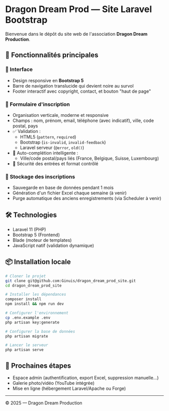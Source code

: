# Dragon Dream Prod — Site Laravel Bootstrap

Bienvenue dans le dépôt du site web de l'association **Dragon Dream Production**.

## 🚀 Fonctionnalités principales

### 🎨 Interface
- Design responsive en **Bootstrap 5**
- Barre de navigation translucide qui devient noire au survol
- Footer interactif avec copyright, contact, et bouton "haut de page"

### 📝 Formulaire d'inscription
- Organisation verticale, moderne et responsive
- Champs : nom, prénom, email, téléphone (avec indicatif), ville, code postal, pays
- ✅ Validation :
  - HTML5 (`pattern`, `required`)
  - Bootstrap (`is-invalid`, `invalid-feedback`)
  - Laravel serveur (`@error`, `old()`)
- 🧠 Auto-complétion intelligente :
  - Ville/code postal/pays liés (France, Belgique, Suisse, Luxembourg)
- 🔐 Sécurité des entrées et format contrôlé

### 📁 Stockage des inscriptions
- Sauvegarde en base de données pendant 1 mois
- Génération d'un fichier Excel chaque semaine (à venir)
- Purge automatique des anciens enregistrements (via Scheduler à venir)

## 🛠️ Technologies
- Laravel 11 (PHP)
- Bootstrap 5 (Frontend)
- Blade (moteur de templates)
- JavaScript natif (validation dynamique)

## 📦 Installation locale
```bash
# Cloner le projet
git clone git@github.com:Ginuis/dragon_dream_prod_site.git
cd dragon_dream_prod_site

# Installer les dépendances
composer install
npm install && npm run dev

# Configurer l'environnement
cp .env.example .env
php artisan key:generate

# Configurer la base de données
php artisan migrate

# Lancer le serveur
php artisan serve
```

## 📌 Prochaines étapes
- Espace admin (authentification, export Excel, suppression manuelle...)
- Galerie photo/vidéo (YouTube intégrée)
- Mise en ligne (hébergement Laravel/Apache ou Forge)

---

© 2025 — Dragon Dream Production